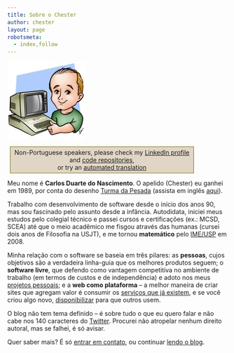 ```yaml
---
title: Sobre o Chester
author: chester
layout: page
robotsmeta:
  - index,follow
---
```

[<img class="alignright" title="O Chesterzinho é uma ilustração da Ila Fox" src="/img/chester_ila_177.jpg" alt="O Chesterzinho é uma ilustração da Ila Fox" width="177" height="177" />][1]

<div style="width: 410px; background-color: #e1d6c6; border: 1px solid #676e04; text-align: center; margin: 6px; padding: 4px;">
  Non-Portuguese speakers, please check my <a href="http://www.linkedin.com/in/chesterbr">LinkedIn&nbsp;profile</a> and <a href="//chester.me/codigo-fonte">code&nbsp;repositories</a>,<br />or try an <a href="http://translate.google.com/translate?js=y&prev=_t&hl=en&ie=UTF-8&layout=1&eotf=1&u=http%3A%2F%2Fchester.me%2Fsobre&sl=pt&tl=en">automated translation</a>
</div>

Meu nome é **Carlos Duarte do Nascimento**. O apelido (Chester) eu ganhei em 1989, por conta do desenho [Turma da Pesada][2] (assista em inglês [aqui][3]).

Trabalho com desenvolvimento de software desde o início dos anos 90, mas sou fascinado pelo assunto desde a infância. Autodidata, iniciei meus estudos pelo colegial técnico e passei cursos e certificações (ex.: MCSD, SCEA) até que o meio acadêmico me fisgou através das humanas (cursei dois anos de Filosofia na USJT), e me tornou **matemático** pelo [IME/USP][4] em 2008.

Minha relação com o software se baseia em três pilares: as **pessoas**, cujos objetivos são a verdadeira linha-guia que os melhores produtos seguem; o **software livre**, que defendo como vantagem competitiva no ambiente de trabalho (em termos de custos e de independência) e adoto nos meus [projetos pessoais][5]; e a **web como plataforma** &#8211; a melhor maneira de criar sites que agregam valor é consumir os [serviços que já existem][6], e se você criou algo novo, [disponibilizar][7] para que outros usem.

O blog não tem tema definido &#8211; é sobre tudo o que eu quero falar e não cabe nos 140 caracteres do [Twitter][8]. Procurei não atropelar nenhum direito autoral, mas se falhei, é só avisar.

Quer saber mais? É só [entrar em contato][9], ou continuar [lendo o blog][10].

 [1]: http://www.ilafox.com/
 [2]: http://www.infantv.com.br/pesada.htm
 [3]: http://www.jaroo.com/watch/beverly-hills-teens
 [4]: http://www.ime.usp.br
 [5]: /archives/category/portfolio
 [6]: http://www.programmableweb.com/
 [7]: http://cruzalinhas.com/#api
 [8]: http://twitter.com/chesterbr
 [9]: mailto:cd@pobox.com
 [10]: /
